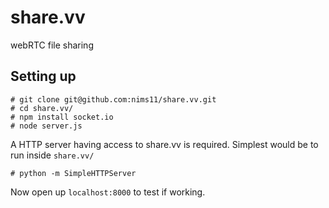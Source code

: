 share.vv
========

webRTC file sharing

## Setting up

```
# git clone git@github.com:nims11/share.vv.git
# cd share.vv/
# npm install socket.io
# node server.js
```
A HTTP server having access to share.vv is required. Simplest would be to run inside `share.vv/`
```
# python -m SimpleHTTPServer
```

Now open up `localhost:8000` to test if working.
